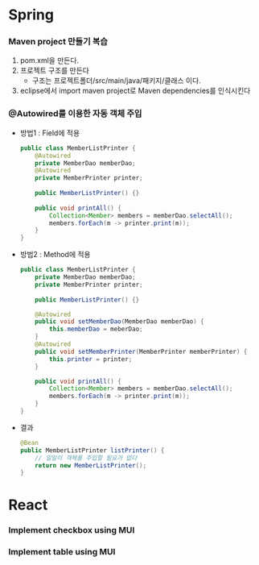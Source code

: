 # Spring

### Maven project 만들기 복습
1. pom.xml을 만든다.
2. 프로젝트 구조를 만든다
    * 구조는 프로젝트폴더/src/main/java/패키지/클래스 이다.
3. eclipse에서 import maven project로 Maven dependencies를 인식시킨다


### @Autowired를 이용한 자동 객체 주입
* 방법1 : Field에 적용
    ```java
    public class MemberListPrinter {
        @Autowired
        private MemberDao memberDao;
        @Autowired
        private MemberPrinter printer;
        
        public MemberListPrinter() {}
        
        public void printAll() {
            Collection<Member> members = memberDao.selectAll();
            members.forEach(m -> printer.print(m));
        }
    }
    ```

* 방법2 : Method에 적용
    ```java
    public class MemberListPrinter {
        private MemberDao memberDao;
        private MemberPrinter printer;
        
        public MemberListPrinter() {}

        @Autowired
        public void setMemberDao(MemberDao memberDao) {
            this.memberDao = meberDao;
        }
        @Autowired
        public void setMemberPrinter(MemberPrinter memberPrinter) {
            this.printer = printer;
        }

        public void printAll() {
            Collection<Member> members = memberDao.selectAll();
            members.forEach(m -> printer.print(m));
        }
    }
    ```

* 결과
    ```java
    @Bean
    public MemberListPrinter listPrinter() {
        // 일일이 객체를 주입할 필요가 없다
        return new MemberListPrinter();
    }
    ```

# React

### Implement checkbox using MUI
### Implement table using MUI